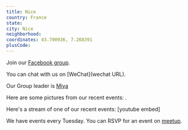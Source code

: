 ```yaml
---
title: Nice
country: France
state: 
city: Nice
neighborhood: 
coordinates: 43.700936, 7.268391
plusCode:
---
```

Join our [Facebook group](https://www.facebook.com/groups/Free.Code.Camp.Nice).

You can chat with us on [WeChat](wechat URL).

Our Group leader is [Miya](freecodecamp.org/miya)

Here are some pictures from our recent events:
![]().

Here's a stream of one of our recent events:
[youtube embed]

We have events every Tuesday. You can RSVP for an event on [meetup](meetupurl).
